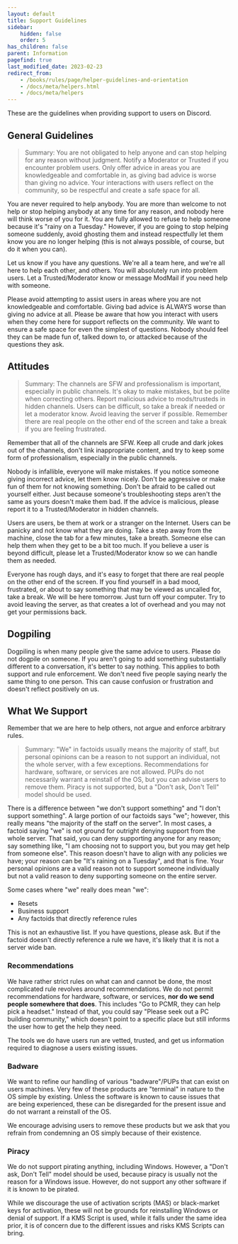 ```yaml
---
layout: default
title: Support Guidelines
sidebar:
    hidden: false
    order: 5
has_children: false
parent: Information
pagefind: true
last_modified_date: 2023-02-23
redirect_from: 
    - /books/rules/page/helper-guidelines-and-orientation
    - /docs/meta/helpers.html
    - /docs/meta/helpers
---
```





These are the guidelines when providing support to users on Discord.



## General Guidelines

> Summary: You are not obligated to help anyone and can stop helping for any reason without judgment. Notify a Moderator or Trusted if you encounter problem users. Only offer advice in areas you are knowledgeable and comfortable in, as giving bad advice is worse than giving no advice. Your interactions with users reflect on the community, so be respectful and create a safe space for all. 

You are never required to help anybody. You are more than welcome to not help or stop helping anybody at any time for any reason, and 
nobody here will think worse of you for it. You are fully allowed to refuse to help someone because it's "rainy on a Tuesday." However, if you are going to stop helping someone suddenly, avoid ghosting them and instead respectfully let them know you are no longer helping (this is not always possible, of course, but do it when you can).

Let us know if you have any questions. We're all a team here, and we're all here to help each other, and others. You will absolutely run 
into problem users. Let a Trusted/Moderator know or message ModMail if you need help with someone.

Please avoid attempting to assist users in areas where you are not knowledgeable and comfortable. Giving bad advice is ALWAYS worse than 
giving no advice at all. Please be aware that how you interact with users when they come here for support reflects on the community. 
We want to ensure a safe space for even the simplest of questions. Nobody should feel they can be made fun of, talked down to, or attacked 
because of the questions they ask. 

## Attitudes

> Summary: The channels are SFW and professionalism is important, especially in public channels. It's okay to make mistakes, but be polite when correcting others. Report malicious advice to mods/trusteds in hidden channels. Users can be difficult, so take a break if needed or let a moderator know. Avoid leaving the server if possible. Remember there are real people on the other end of the screen and take a break if you are feeling frustrated.

Remember that all of the channels are SFW. Keep all crude and dark jokes out of the channels, don't link inappropriate content, and try to keep 
some form of professionalism, especially in the public channels.

Nobody is infallible, everyone will make mistakes. If you notice someone giving incorrect advice, let them know nicely. Don't be aggressive or 
make fun of them for not knowing something. Don't be afraid to be called out yourself either. Just because someone's troubleshooting steps aren't 
the same as yours doesn't make them bad. If the advice is malicious, please report it to a Trusted/Moderator in hidden channels.

Users are users, be them at work or a stranger on the Internet. Users can be panicky and not know what they are doing. Take a step away from the 
machine, close the tab for a few minutes, take a breath. Someone else can help them when they get to be a bit too much. If you believe a user is 
beyond difficult, please let a Trusted/Moderator know so we can handle them as needed.

Everyone has rough days, and it's easy to forget that there are real people on the other end of the screen. If you find yourself in a bad mood, 
frustrated, or about to say something that may be viewed as uncalled for, take a break. We will be here tomorrow. Just turn off your computer. 
Try to avoid leaving the server, as that creates a lot of overhead and you may not get your permissions back.

## Dogpiling

Dogpiling is when many people give the same advice to users. Please do not dogpile on someone. If you aren't going to add something substantially
different to a conversation, it's better to say nothing. This applies to both support and rule enforcement. We don't need five people saying 
nearly the same thing to one person. This can cause confusion or frustration and doesn't reflect positively on us.

## What We Support

Remember that we are here to help others, not argue and enforce arbitrary rules.

> Summary: "We" in factoids usually means the majority of staff, but personal opinions can be a reason to not support an individual, not the whole server, with a few exceptions. Recommendations for hardware, software, or services are not allowed. PUPs do not necessarily warrant a reinstall of the OS, but you can advise users to remove them. Piracy is not supported, but a "Don't ask, Don't Tell" model should be used.

There is a difference between "we don't support something" and "I don't support something". A large portion of our factoids says
"we"; however, this really means "the majority of the staff on the server". In most cases, a factoid saying "we" is not ground for
outright denying support from the whole server. That said, you can deny supporting anyone for any reason; say something like,
"I am choosing not to support you, but you may get help from someone else". This reason doesn't have to align with any policies 
we have; your reason can be "It's raining on a Tuesday", and that is fine. Your personal opinions are a valid reason not to support 
someone individually but not a valid reason to deny supporting someone on the entire server.

Some cases where "we" really does mean "we":
- Resets
- Business support
- Any factoids that directly reference rules

This is not an exhaustive list. If you have questions, please ask. But if the factoid doesn't directly reference a rule we have, 
it's likely that it is not a server wide ban.

### Recommendations
We have rather strict rules on what can and cannot be done, the most complicated rule revolves around recommendations. We do not permit 
recommendations for hardware, software, or services, **nor do we send people somewhere that does**. This includes "Go to PCMR, they can 
help pick a headset." Instead of that, you could say "Please seek out a PC building community," which doesn't point to a specific place but still informs the user how to get the help they need.

The tools we do have users run are vetted, trusted, and get us information required to diagnose a users existing issues.

### Badware

We want to refine our handling of various "badware"/PUPs that can exist on users machines. Very few of these products are "terminal" in nature 
to the OS simple by existing. Unless the software is known to cause issues that are being experienced, these can be disregarded for the present 
issue 
and do not warrant a reinstall of the OS.

We encourage advising users to remove these products but we ask that you refrain from condemning an OS simply because of their existence. 

### Piracy

We do not support pirating anything, including Windows. However, a "Don't ask, Don't Tell" model should be used, because piracy is usually not
the reason for a Windows issue. However, do not support any other software if it is known to be pirated.

While we discourage the use of activation scripts (MAS) or black-market keys for activation, these will not be grounds for reinstalling Windows
or denial of support. If a KMS Script is used, while it falls under the same idea prior, it is of concern due to the different issues and risks
KMS Scripts can bring.

